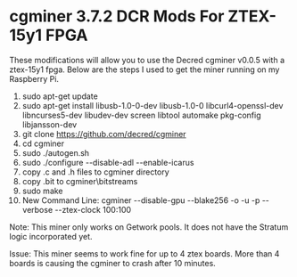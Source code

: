 # cgminer 3.7.2 DCR Mods For ZTEX-15y1 FPGA

These modifications will allow you to use the Decred cgminer v0.0.5 with a ztex-15y1 fpga.  Below are the steps I used to get the miner running on my Raspberry Pi.

  1) sudo apt-get update
  2) sudo apt-get install libusb-1.0-0-dev libusb-1.0-0 libcurl4-openssl-dev libncurses5-dev libudev-dev screen libtool automake pkg-config libjansson-dev
  3) git clone https://github.com/decred/cgminer
  4) cd cgminer
  5) sudo ./autogen.sh
  6) sudo ./configure --disable-adl --enable-icarus
  7) copy .c and .h files to cgminer directory
  8) copy .bit to cgminer\bitstreams
  9) sudo make
  10) New Command Line: cgminer --disable-gpu --blake256 -o <pool url : port> -u <username> -p <password> --verbose --ztex-clock 100:100
 
Note: This miner only works on Getwork pools.  It does not have the Stratum logic incorporated yet.

Issue: This miner seems to work fine for up to 4 ztex boards.  More than 4 boards is causing the cgminer to crash after 10 minutes.
 
